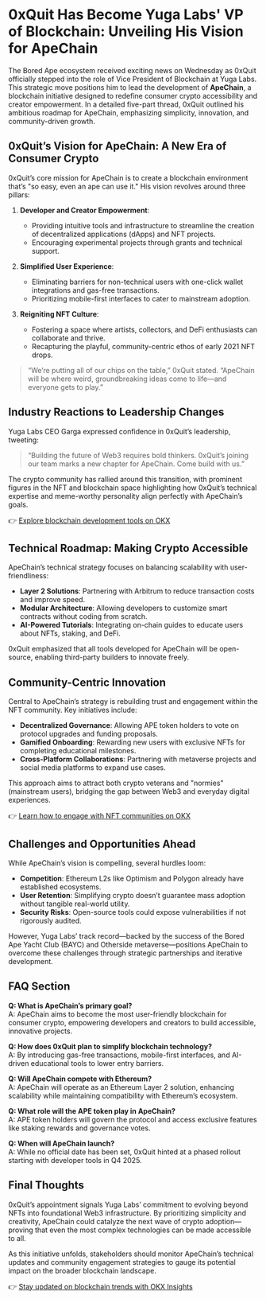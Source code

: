 # 0xQuit Has Become Yuga Labs' VP of Blockchain: Unveiling His Vision for ApeChain  

The Bored Ape ecosystem received exciting news on Wednesday as 0xQuit officially stepped into the role of Vice President of Blockchain at Yuga Labs. This strategic move positions him to lead the development of **ApeChain**, a blockchain initiative designed to redefine consumer crypto accessibility and creator empowerment. In a detailed five-part thread, 0xQuit outlined his ambitious roadmap for ApeChain, emphasizing simplicity, innovation, and community-driven growth.  

## 0xQuit’s Vision for ApeChain: A New Era of Consumer Crypto  

0xQuit’s core mission for ApeChain is to create a blockchain environment that’s "so easy, even an ape can use it." His vision revolves around three pillars:  

1. **Developer and Creator Empowerment**:  
   - Providing intuitive tools and infrastructure to streamline the creation of decentralized applications (dApps) and NFT projects.  
   - Encouraging experimental projects through grants and technical support.  

2. **Simplified User Experience**:  
   - Eliminating barriers for non-technical users with one-click wallet integrations and gas-free transactions.  
   - Prioritizing mobile-first interfaces to cater to mainstream adoption.  

3. **Reigniting NFT Culture**:  
   - Fostering a space where artists, collectors, and DeFi enthusiasts can collaborate and thrive.  
   - Recapturing the playful, community-centric ethos of early 2021 NFT drops.  

> “We’re putting all of our chips on the table,” 0xQuit stated. “ApeChain will be where weird, groundbreaking ideas come to life—and everyone gets to play.”  

## Industry Reactions to Leadership Changes  

Yuga Labs CEO Garga expressed confidence in 0xQuit’s leadership, tweeting:  
> “Building the future of Web3 requires bold thinkers. 0xQuit’s joining our team marks a new chapter for ApeChain. Come build with us.”  

The crypto community has rallied around this transition, with prominent figures in the NFT and blockchain space highlighting how 0xQuit’s technical expertise and meme-worthy personality align perfectly with ApeChain’s goals.  

👉 [Explore blockchain development tools on OKX](https://bit.ly/okx-bonus)  

## Technical Roadmap: Making Crypto Accessible  

ApeChain’s technical strategy focuses on balancing scalability with user-friendliness:  

- **Layer 2 Solutions**: Partnering with Arbitrum to reduce transaction costs and improve speed.  
- **Modular Architecture**: Allowing developers to customize smart contracts without coding from scratch.  
- **AI-Powered Tutorials**: Integrating on-chain guides to educate users about NFTs, staking, and DeFi.  

0xQuit emphasized that all tools developed for ApeChain will be open-source, enabling third-party builders to innovate freely.  

## Community-Centric Innovation  

Central to ApeChain’s strategy is rebuilding trust and engagement within the NFT community. Key initiatives include:  

- **Decentralized Governance**: Allowing APE token holders to vote on protocol upgrades and funding proposals.  
- **Gamified Onboarding**: Rewarding new users with exclusive NFTs for completing educational milestones.  
- **Cross-Platform Collaborations**: Partnering with metaverse projects and social media platforms to expand use cases.  

This approach aims to attract both crypto veterans and "normies" (mainstream users), bridging the gap between Web3 and everyday digital experiences.  

👉 [Learn how to engage with NFT communities on OKX](https://bit.ly/okx-bonus)  

## Challenges and Opportunities Ahead  

While ApeChain’s vision is compelling, several hurdles loom:  
- **Competition**: Ethereum L2s like Optimism and Polygon already have established ecosystems.  
- **User Retention**: Simplifying crypto doesn’t guarantee mass adoption without tangible real-world utility.  
- **Security Risks**: Open-source tools could expose vulnerabilities if not rigorously audited.  

However, Yuga Labs’ track record—backed by the success of the Bored Ape Yacht Club (BAYC) and Otherside metaverse—positions ApeChain to overcome these challenges through strategic partnerships and iterative development.  

## FAQ Section  

**Q: What is ApeChain’s primary goal?**  
A: ApeChain aims to become the most user-friendly blockchain for consumer crypto, empowering developers and creators to build accessible, innovative projects.  

**Q: How does 0xQuit plan to simplify blockchain technology?**  
A: By introducing gas-free transactions, mobile-first interfaces, and AI-driven educational tools to lower entry barriers.  

**Q: Will ApeChain compete with Ethereum?**  
A: ApeChain will operate as an Ethereum Layer 2 solution, enhancing scalability while maintaining compatibility with Ethereum’s ecosystem.  

**Q: What role will the APE token play in ApeChain?**  
A: APE token holders will govern the protocol and access exclusive features like staking rewards and governance votes.  

**Q: When will ApeChain launch?**  
A: While no official date has been set, 0xQuit hinted at a phased rollout starting with developer tools in Q4 2025.  

## Final Thoughts  

0xQuit’s appointment signals Yuga Labs’ commitment to evolving beyond NFTs into foundational Web3 infrastructure. By prioritizing simplicity and creativity, ApeChain could catalyze the next wave of crypto adoption—proving that even the most complex technologies can be made accessible to all.  

As this initiative unfolds, stakeholders should monitor ApeChain’s technical updates and community engagement strategies to gauge its potential impact on the broader blockchain landscape.  

👉 [Stay updated on blockchain trends with OKX Insights](https://bit.ly/okx-bonus)